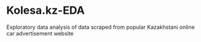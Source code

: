 # Kolesa.kz-EDA
Exploratory data analysis of data scraped from popular Kazakhstani online car advertisement website
